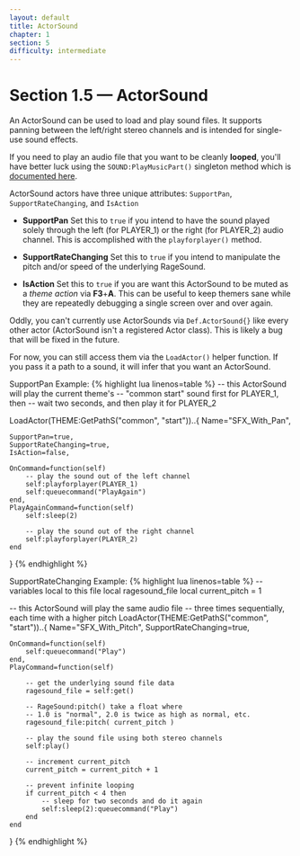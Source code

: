 ```yaml
---
layout: default
title: ActorSound
chapter: 1
section: 5
difficulty: intermediate
---
```


# Section 1.5 &mdash; ActorSound

An ActorSound can be used to load and play sound files.  It supports panning between the left/right stereo channels and is intended for single-use sound effects.

<div class="panel callout radius">
If you need to play an audio file that you want to be cleanly <strong>looped</strong>, you'll have better luck using the <code>SOUND:PlayMusicPart()</code> singleton method which is <a href="{{site.baseurl}}/chapter-2/SOUND.html">documented here</a>.
</div>


ActorSound actors have three unique attributes: `SupportPan`, `SupportRateChanging`, and `IsAction`

+ **SupportPan**
	Set this to `true` if you intend to have the sound played solely through the left (for PLAYER_1) or the right (for PLAYER_2) audio channel.  This is accomplished with the `playforplayer()` method.

+ **SupportRateChanging**
	Set this to `true` if you intend to manipulate the pitch and/or speed of the underlying RageSound.

+ **IsAction**
	Set this to `true` if you are want this ActorSound to be muted as a *theme action* via **F3**+**A**.  This can be useful to keep themers sane while they are repeatedly debugging a single screen over and over again.


Oddly, you can't currently use ActorSounds via `Def.ActorSound{}` like every other actor (ActorSound isn't a registered Actor class).  This is likely a bug that will be fixed in the future.

For now, you can still access them via the `LoadActor()` helper function.  If you pass it a path to a sound, it will infer that you want an ActorSound.

<span class="CodeExample-Title">SupportPan Example:</span>
{% highlight lua linenos=table %}
-- this ActorSound will play the current theme's
-- "common start" sound first for PLAYER_1, then
-- wait two seconds, and then play it for PLAYER_2

LoadActor(THEME:GetPathS("common", "start"))..{
	Name="SFX_With_Pan",

	SupportPan=true,
	SupportRateChanging=true,
	IsAction=false,

	OnCommand=function(self)
		-- play the sound out of the left channel
		self:playforplayer(PLAYER_1)
		self:queuecommand("PlayAgain")
	end,
	PlayAgainCommand=function(self)
		self:sleep(2)

		-- play the sound out of the right channel
		self:playforplayer(PLAYER_2)
	end
}
{% endhighlight %}


<span class="CodeExample-Title">SupportRateChanging Example:</span>
{% highlight lua linenos=table %}
-- variables local to this file
local ragesound_file
local current_pitch = 1

-- this ActorSound will play the same audio file
-- three times sequentially, each time with a higher pitch
LoadActor(THEME:GetPathS("common", "start"))..{
	Name="SFX_With_Pitch",
	SupportRateChanging=true,

	OnCommand=function(self)
		self:queuecommand("Play")
	end,
	PlayCommand=function(self)

		-- get the underlying sound file data
		ragesound_file = self:get()

		-- RageSound:pitch() take a float where
		-- 1.0 is "normal", 2.0 is twice as high as normal, etc.
		ragesound_file:pitch( current_pitch )

		-- play the sound file using both stereo channels
		self:play()

		-- increment current_pitch
		current_pitch = current_pitch + 1

		-- prevent infinite looping
		if current_pitch < 4 then
			-- sleep for two seconds and do it again
			self:sleep(2):queuecommand("Play")
		end
	end
}
{% endhighlight %}